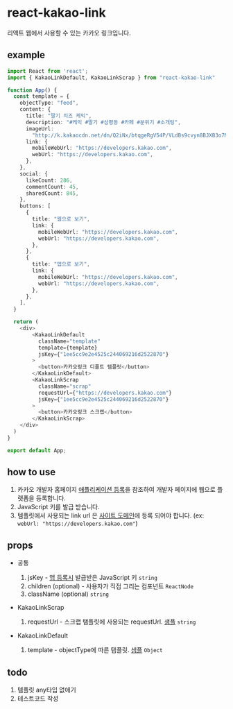 # react-kakao-link

리액트 웹에서 사용할 수 있는 카카오 링크입니다.

## example

```ts
import React from 'react';
import { KakaoLinkDefault, KakaoLinkScrap } from "react-kakao-link"

function App() {
  const template = {
    objectType: "feed",
    content: {
      title: "딸기 치즈 케익",
      description: "#케익 #딸기 #삼평동 #카페 #분위기 #소개팅",
      imageUrl:
        "http://k.kakaocdn.net/dn/Q2iNx/btqgeRgV54P/VLdBs9cvyn8BJXB3o7N8UK/kakaolink40_original.png",
      link: {
        mobileWebUrl: "https://developers.kakao.com",
        webUrl: "https://developers.kakao.com",
      },
    },
    social: {
      likeCount: 286,
      commentCount: 45,
      sharedCount: 845,
    },
    buttons: [
      {
        title: "웹으로 보기",
        link: {
          mobileWebUrl: "https://developers.kakao.com",
          webUrl: "https://developers.kakao.com",
        },
      },
      {
        title: "앱으로 보기",
        link: {
          mobileWebUrl: "https://developers.kakao.com",
          webUrl: "https://developers.kakao.com",
        },
      },
    ],
  }

  return (
    <div>
        <KakaoLinkDefault
          className="template"
          template={template}
          jsKey={"1ee5cc9e2e4525c244069216d2522870"}
        >
          <button>카카오링크 디폴트 템플릿</button>
        </KakaoLinkDefault>
        <KakaoLinkScrap
          className="scrap"
          requestUrl={"https://developers.kakao.com"}
          jsKey={"1ee5cc9e2e4525c244069216d2522870"}
        >
          <button>카카오링크 스크랩</button>
        </KakaoLinkScrap>
    </div>
  )
}

export default App;
```

## how to use
 1. 카카오 개발자 홈페이지 [애플리케이션 등록](https://developers.kakao.com/docs/latest/ko/getting-started/app)을 참조하여 개발자 페이지에 웹으로 플랫폼을 등록합니다.
 2. JavaScript 키를 발급 받습니다.
 3. 템플릿에서 사용되는 link url 은 [사이트 도메인](https://developers.kakao.com/console/app/488557/config/platform)에 등록 되어야 합니다. (ex: `webUrl: "https://developers.kakao.com"`)

## props
  
- 공통

  1. jsKey - [앱 등록시](https://developers.kakao.com/docs/latest/ko/getting-started/app) 발급받은 JavaScript 키 `string`
  2. children (optional) - 사용자가 직접 그리는 컴포넌트 `ReactNode`
  3. className (optional) `string`

- KakaoLinkScrap

  1. requestUrl - 스크랩 탬플릿에 사용되는 requestUrl. [샘플](https://developers.kakao.com/tool/demo/link/scrap) `string`

- KakaoLinkDefault

  1. template - objectType에 따른 탬플릿. [샘플](https://developers.kakao.com/tool/demo/link) `Object`

## todo

1.  템플릿 any타입 없애기
2.  테스트코드 작성
